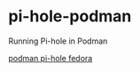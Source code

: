 # pi-hole-podman

Running Pi-hole in Podman

[podman pi-hole fedora](https://jreypo.io/2021/03/12/running-pihole-as-a-podman-container-in-fedora/)
